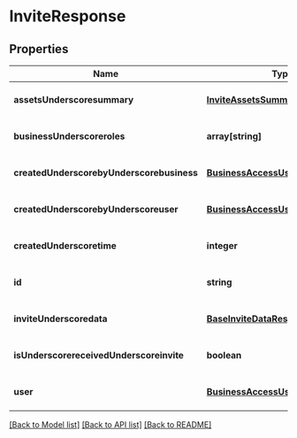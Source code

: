 # InviteResponse

## Properties
Name | Type | Description | Notes
------------ | ------------- | ------------- | -------------
**assetsUnderscoresummary** | [**InviteAssetsSummary**](InviteAssetsSummary.md) |  | [optional] [default to null]
**businessUnderscoreroles** | **array[string]** |  | [optional] [default to null]
**createdUnderscorebyUnderscorebusiness** | [**BusinessAccessUserSummary**](BusinessAccessUserSummary.md) |  | [optional] [default to null]
**createdUnderscorebyUnderscoreuser** | [**BusinessAccessUserSummary**](BusinessAccessUserSummary.md) |  | [optional] [default to null]
**createdUnderscoretime** | **integer** |  | [optional] [default to null]
**id** | **string** |  | [optional] [default to null]
**inviteUnderscoredata** | [**BaseInviteDataResponseInviteData**](BaseInviteDataResponseInviteData.md) |  | [optional] [default to null]
**isUnderscorereceivedUnderscoreinvite** | **boolean** |  | [optional] [default to null]
**user** | [**BusinessAccessUserSummary**](BusinessAccessUserSummary.md) |  | [optional] [default to null]

[[Back to Model list]](../README.md#documentation-for-models) [[Back to API list]](../README.md#documentation-for-api-endpoints) [[Back to README]](../README.md)


